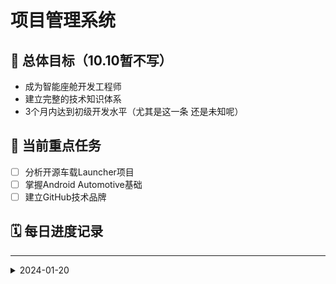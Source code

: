 # 项目管理系统

## 🎯 总体目标（10.10暂不写）
- 成为智能座舱开发工程师
- 建立完整的技术知识体系
- 3个月内达到初级开发水平（尤其是这一条 还是未知呢）

## 📅 当前重点任务
- [ ] 分析开源车载Launcher项目
- [ ] 掌握Android Automotive基础
- [ ] 建立GitHub技术品牌

## 🗓️ 每日进度记录

---
<details>
<summary>2024-01-20</summary>（后面堆积多一点再调整）
### 📝 2025-09-25 星期四（梦开始的地方）
#### 🎯 今日计划
- [ ] 安装Android Studio
- [ ] 配置git到自己的Android Studio

#### ✅ 实际完成
- [x] JDK环境配置
- [x] 通过查询deep seek和csdn安装了最新版的Android Studio
- [ ] 安装git


#### 🔍 遇到的问题
**问题**：JDK环境配置是否是Android Studio所必需的
**解决**：询问deep seek寻求答案
**收获**：JDK是Java语言的软件开发工具包，当使用Java环境运行时没有它android studio就无法将代码转化为可在设备上运行的程序

#### 📚 学习收获
- 了解了如何手动将JDK配置到电脑高级配置中（path）
- 用 `Java --version`在cmd中确认是否配置成功
- 了解了JDK与Android Studio的关系
- 学会了如何安装Android Studio

#### 🎯 明日计划
None


### 📝 2025-09-29 星期一
#### 🎯 今日计划
- [ ] Android Studio国内镜像设置
- [ ] Android Studio新建车载项目Automotive模拟器

#### ✅ 实际完成
- [x] 成功Android Studio国内镜像设置
- [x] 成功Android Studio新建车载项目Automotive模拟器


#### 🔍 遇到的问题
**问题**：国内镜像下载过程中下载失败，爆红
**解决**：重新创建车载项目，提前把文件代码（与国内镜像适配的）修改好，重新下载尝试（最低成本方案）
**收获**：文件代码一定要提前修改好再点击下载，否则容易报错

**问题**：1024p镜像系统（最基础通用版）无法下载
**解决**：检查SDK下载的level是否匹配 → 放弃死磕，绕过1024p下载1048p（同样好用）
**收获**：不必死磕资源，放弃完美主义，主动寻求其他的具体解决方法，条条大路通罗马！

#### 📚 学习收获
- 成功在Android Studio创建了属于自己的第一个车载项目
- 培养了自己的思维灵活性，变通的能力，直击问题痛点的能力
- 明白了国内镜像可以大大提高运行速度，感谢清华源！

#### 🎯 明日计划
- [ ] 下载git
- [ ] 将git配置到Android Studio
- [ ] 注册GitHub账号
- [ ] 去GitHub编辑保存自己的“第一阶段”经过与收获


### 📝 2025-09-30 星期二
#### 🎯 今日计划
- [ ] 下载git
- [ ] 将git配置到Android Studio
- [ ] 注册GitHub账号
- [ ] 去GitHub编辑保存自己的“第一阶段”经过与收获

#### ✅ 实际完成
- [x] 在电脑中下载git
- [x] 将git配置到Android Studio
- [x] 注册GitHub账号
- [ ] 去GitHub编辑保存自己的“第一阶段”经过与收获

#### 🔍 遇到的问题
**问题**：下载Git官网的安装包下载速度很慢
**解决**：果断选择国内镜像站
**收获**：下载速度显著提升，感觉未来很多软件都可以去国内镜像站下载，比如华为云，清华源

**问题**：直接点Github官网打不开
**解决**：寻找VPN外网 → 不安全且连接不稳定 → 软件steam++下载 → 顺利加速进入成功
**收获**：使用国外的网站时免不了需要网络加速器，下个steam++是个很好的选择

**问题**：注册GitHub账号时邮箱验证码输正确了也不跳转
**解决**：检查网络连接 → 没问题，但仍不跳转 → 关闭steam++网络加速 → 成功注册完毕，而且此时即使不用网络加速也可以直接使用Github了
**收获**：steam++网络加速需要灵活使用，有时不开反而更好

#### 📚 学习收获
- 再次意识到了国内镜像的便利性，感叹祖国的强大
- 原来VPN使用起来很危险，但我遇到了更安全的steam++
- 网络加速对外网的作用并不是一蹴而就的，需要灵活对待，主要是多尝试

#### 🎯 明日计划
- [ ] 在Android Studio和Github之间创建一个负责项目代码管理的远程仓库
- [ ] 保存Android Studio当前项目，测试仓库可用性
- [ ] 在Android Studio创建知识管理仓库
- [ ] 构建个人知识体系，同时整理思路


### 📝 2025-10-01 星期三
#### 🎯 今日计划
- [ ] 在Android Studio和Github之间创建一个负责项目代码管理的远程仓库
- [ ] 保存Android Studio当前项目，测试仓库可用性
- [ ] 在Android Studio创建知识管理仓库
- [ ] 构建个人知识体系，同时整理思路

#### ✅ 实际完成
- [x] 在Android Studio和Github之间创建一个负责项目代码管理的远程仓库
- [x] 保存Android Studio当前项目，测试仓库可用性
- [x] 在Android Studio创建知识管理仓库
- [x] 从始到终整理到了git的配置步骤


#### 🔍 遇到的问题
**问题**：建立仓库失败
**解决**：重启项目
**收获**：遇到问题时首先选择试错成本最低的方式，没准就解决了呢~

**问题**：上传代码后Github不显示代码
**解决**：多刷新几次，或用steam++加速网络后重新打开
**收获**：外网的速度是会有点慢的，耐心等待一下吧


#### 📚 学习收获
- 风险控制，先思考，优先采用试错成本最低方式
- 外网具有延迟性，很正常
- 在GitHub写markdown编辑格式时，不懂的可以问deep seek，挺权威的，但也要保证自己能看懂
- 在知识仓库中有了自己专属的文件夹结构

#### 🎯 明日计划
- [ ] 构建技术笔记-环境搭载全记录.md的格式
- [ ] 将从安装Android Studio到构建知识仓库全过程记录下来


### 📝 2025-10-02 星期四
#### 🎯 今日计划
- [ ] 构建技术笔记-环境搭载全记录.md的格式
- [ ] 将从安装Android Studio到构建知识仓库全过程记录下来

#### ✅ 实际完成
- [x] 构建技术笔记-环境搭载全记录.md的格式
- [x] 将从安装Android Studio到构建知识仓库全过程记录下来


#### 🔍 遇到的问题
**问题**：不知道格式可以怎么布置
**解决**：询问deep seek
**收获**：找到了自己容易看懂的模板，而且感觉包含的层面比较广，而且从中延伸出了更多自己想要的格式（比如在“遇到的问题与解决”一栏加入了最终结果的呈现（也写了自己的收获和感想））

**问题**：有些md语法很神奇，发现自己当前有很多盲区
**解决**：主动去搜索，学习
**收获**：学会了用``` ```放置长代码，当然除了这点还有很多，我自行创了个积累md语法的文档


#### 📚 学习收获
- 运用自己喜欢且能懂的结构来写技术笔记
- 拥有了自己的markdown语法库，真好玩
- 学到新知识的喜悦

#### 🎯 明日计划
国庆放假中~


### 📝 2025-10-09 星期四
#### 🎯 今日计划
- [ ] 完善知识管理库模板结构

#### ✅ 实际完成
- [x] 建立好了学习轨迹模板
- [x] 建立项目管理模板

#### 🔍 遇到的问题
**问题**：对学习轨迹模板很陌生
**解决**：在deep seek搜索一个自己能理解的学习轨迹模板
**收获**：了解到学习轨迹模板周更或者月更就可以，目的在于跟进自己技能进度。有了自己的学习轨迹模板


#### 📚 学习收获
- 收获了自己的项目管理模板，方便清楚自己目前处于哪里，将要去向哪里
- 收获了清晰易懂的学习轨迹模板，明确自己这一路走来经历了什么技能掌握上的变化，并给出后续的技能轨迹

#### 🎯 明日计划
- [ ] 完善项目管理模板中的具体内容
- [ ] 记录学习轨迹里当前的（本月）的进展和接下来的方向


### 📝 2025-10-10 星期五
#### 🎯 今日计划
- [ ] 完善项目管理模板中的具体内容
- [ ] 记录学习轨迹里当前的（本月）的进展和接下来的方向

#### ✅ 实际完成
- [x] 完善了从9-25至10-10（今日）的一系列项目内容
- [x] 完善了学习轨迹中当前所在进行的一些技能包括接下来的方向，后续本月末（10-25）的时候再进行一次

#### 🔍 遇到的问题
None

#### 📚 学习收获
- 在整理自己的经历时也理清了自己的思路，对自己更有信心了，而且真心的感觉做项目管理这件事很酷很好玩
- 通过学习轨迹估算了自己的技能掌握度，对自己的才能有了可量化的预估，明确自己当前的实力和未来需要继续深研的技术点

#### 🎯 明日计划
- [ ] 在GitHub寻找目前最火的Android Studio车载项目并用AAOS打开
- [ ] 及时更新技术笔记


### 📝 2025-10-11 星期六（正式开始实时跟进）
#### 🎯 今日计划
- [ ] 在GitHub寻找目前最火的Android Studio车载项目并用AAOS打开
- [ ] 及时更新技术笔记

#### ✅ 实际完成
- [x] 在GitHub找到了当前星号最多的Android automotive项目
- [ ] 将该项目用AAOS打开
- [x] 当日夜间及时更新技术笔记和项目管理
- [x] 了解了Android AI Agent的岗位要求（蔚来校园秋招）     

#### 🔍 遇到的问题
**问题**：GitHub上的项目在Android Studio上无法顺利运行
**解决**：尝试自己改代码，但因为自己缺乏kotlin、Android Studio基础，无法实现
**收获**：意识到想要做开发，没有扎实的基础是不行的。后面打算慢下来，静下来，好好从基层学起。扎实的基础是稳定的地基！

**问题**：本想看看b站上有无Android Studio车载项目
**解决**：发现根本搜不到，而且AAOS与Android Studio本质上不是一个东西。b站上教的都是AAOS开发
**收获**：发现了自己根本性的失误，再次验证了，基础不牢，地动山摇。

#### 📚 学习收获
- 意识到智能座舱这个方向包含的东西太多了，远没有自己想象的简单。所以我会调整自己的方向，按企业的要求提高自己的价值，为企业做贡献
- 发现自己对AI Agent还比较感兴趣，而且也需要学习Android Studio。减小了自己的风险，之前的努力并未白费
- 发现Gitee上也有很多实用的开源项目，可以作为后续的学习资料寻找平台
  
#### 🎯 明日计划
- [ ] 查找系统性的kotlin语言基础教程
- [ ] 观看一集kotlin的内容并实操


### 📝 2025-10-10 星期五
#### 🎯 今日计划
- [ ] 完善项目管理模板中的具体内容
- [ ] 记录学习轨迹里当前的（本月）的进展和接下来的方向

#### ✅ 实际完成
- [x] 完善了从9-25至10-10（今日）的一系列项目内容
- [x] 完善了学习轨迹中当前所在进行的一些技能包括接下来的方向，后续本月末（10-25）的时候再进行一次

#### 🔍 遇到的问题
None

#### 📚 学习收获
- 在整理自己的经历时也理清了自己的思路，对自己更有信心了，而且真心的感觉做项目管理这件事很酷很好玩
- 通过学习轨迹估算了自己的技能掌握度，对自己的才能有了可量化的预估，明确自己当前的实力和未来需要继续深研的技术点

#### 🎯 明日计划
- [ ] 在GitHub寻找目前最火的Android Studio车载项目并用AAOS打开
- [ ] 及时更新技术笔记


### 📝 2025-10-13 星期一
#### 🎯 今日计划
- [ ] 完成了Clion环境的配置（用于学习C语言）
- [ ] 建立GitHub远程代码仓库
- [ ] 及时更新技术笔记

#### ✅ 实际完成
- [x] 完成了Clion环境的配置（用于学习C语言）
- [x] 建立GitHub远程代码仓库
- [x] 及时更新技术笔记（晚上用来更新）

#### 🔍 遇到的问题
None，但有所收获

#### 📚 学习收获
- 通过跟进b站老师的课程，我学到了main.c还可在命令指示符中快速实现：在Clion打开program.exe的文件夹位置 → 在地址栏输入cmd，打开命令指示符 → 然后输入program.exe即可运行（按tap键一键补全）
  
#### 🎯 明日计划
- [ ] 学习完B站的C语言程序到无符号数，全程跟着老师敲代码
- [ ] 记录当日收获


---
## 本周成就总结
- 完成了环境搭建全流程
- 建立了知识管理体系
- 分析了第一个开源项目

## 下周重点规划  
- 开始代码实践
- 深入学习Kotlin
- 完善技术文档

## 归档处理
将超过2周的记录移动到月度归档区域
---
## 📁 历史归档
**快速导航**：
- [2024年1月](#🗂️-2024年1月归档)
- [2024年2月](#🗂️-2024年2月归档) 
- [2024年3月](#🗂️-2024年3月归档)

### 🗂️ 2024年1月归档
**主题**：环境搭建与知识体系建立月  
**主要成就**：
- ✅ 完成开发环境全链路搭建
- ✅ 建立双仓库代码管理策略  
- ✅ 创建系统化知识管理体系
- ✅ 掌握Git和GitHub核心工作流

**详细记录**：
[这里粘贴1月份的所有每日记录]


## 💡 灵感与想法记录
- 随时记录突发灵感
- 产品改进想法
- 技术探索方向

---
*最后更新：{{更新时间}}*
